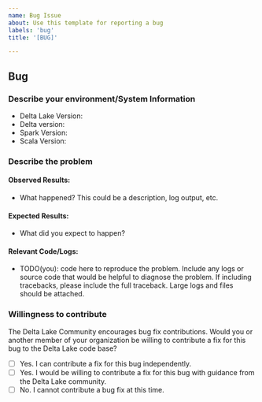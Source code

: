 ```yaml
---
name: Bug Issue
about: Use this template for reporting a bug
labels: 'bug'
title: '[BUG]'

---
```


## Bug

### Describe your environment/System Information

* Delta Lake Version:
* Delta version:
* Spark Version:
* Scala Version:

### Describe the problem

#### Observed Results:

* What happened?  This could be a description, log output, etc.

#### Expected Results:

* What did you expect to happen?

#### Relevant Code/Logs:

* TODO(you): code here to reproduce the problem. Include any logs or source code that would be helpful to diagnose the problem. If including tracebacks, please include the full traceback. Large logs and files should be attached.

### Willingness to contribute
The Delta Lake Community encourages bug fix contributions. Would you or another member of your organization be willing to contribute a fix for this bug to the Delta Lake code base?

- [ ] Yes. I can contribute a fix for this bug independently.
- [ ] Yes. I would be willing to contribute a fix for this bug with guidance from the Delta Lake community.
- [ ] No. I cannot contribute a bug fix at this time.
